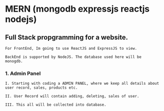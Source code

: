 # MERN (mongodb expressjs reactjs nodejs)

## Full Stack propgramming for a website.

    For FrontEnd, Im going to use ReactJS and ExpressJS to view.

    BackEnd is supported by NodeJS. The database used here will be monogdb.


### 1. Admin Panel
    I. Starting with coding a ADMIN PANEL, where we keep all details about user record, sales, products etc.

    II. User Record will contain adding, deleting, sales of user.

    III. This all will be collected into database.